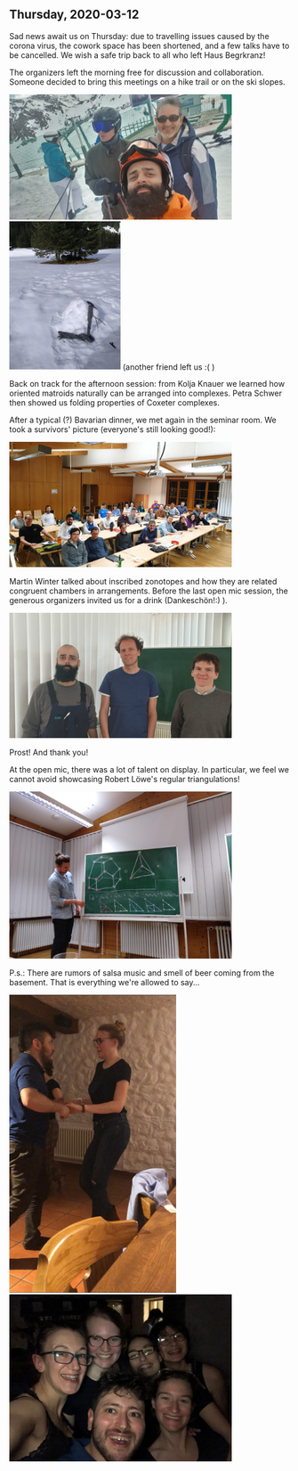---
---

## Thursday, 2020-03-12

Sad news await us on Thursday: due to travelling issues caused by the corona virus, the cowork space has been shortened, and a few talks have to be cancelled. We wish a safe trip back to all who left Haus Begrkranz!

The organizers left the morning free for discussion and collaboration. Someone decided to bring this meetings on a hike trail or on the ski slopes.

<img src="./pics/organizers_ski.jpg" width="400">
<img src="./pics/snowmelt.jpg" width="200">
(another friend left us :( )

Back on track for the afternoon session: from Kolja Knauer we learned how oriented matroids naturally can be arranged into complexes. Petra Schwer then showed us folding properties of Coxeter complexes.


After a typical (?) Bavarian dinner, we met again in the seminar room. We took a survivors' picture (everyone's still looking good!):

<img src="./pics/survivers.jpg" width="400">

Martin Winter talked about inscribed zonotopes and how they are related congruent chambers in arrangements. Before the last open mic session, the generous organizers invited us for a drink (Dankeschön!:) ). 

<img src="./pics/organizers.jpg" width="400">

Prost! And thank you!

At the open mic, there was a lot of talent on display. In particular, we feel we cannot avoid showcasing Robert Löwe's regular triangulations!

<img src="./pics/triangulations.jpg" width="400">


P.s.: There are rumors of salsa music and smell of beer coming from the basement. That is everything we're allowed to say...

<img src="./pics/salsa.jpg" width="300">
<img src="./pics/selfie.jpg" width="400">





